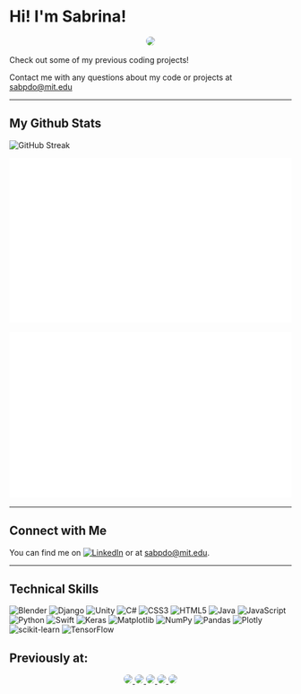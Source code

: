 # Hi! I'm Sabrina!  

<div align="center">
    <a href="https://github.com/sabpdo">
        <img src="https://i.pinimg.com/originals/fe/32/71/fe3271c2f92d9d098bd5a3281eb889e5.gif" width="150" style="border-radius: 50%;">
    </a>
</div>

Check out some of my previous coding projects!

Contact me with any questions about my code or projects at [sabpdo@mit.edu](mailto:sabpdo@mit.edu)

---

## My Github Stats ##

![GitHub Streak](https://nirzak-streak-stats.vercel.app/?user=sabpdo)

![Languages Used](generated/languages.svg)

![Overview](generated/overview.svg)
  
--- 

## Connect with Me ##

You can find me on [![LinkedIn][1.2]][1] or at [sabpdo@mit.edu](mailto:sabpdo@mit.edu).

<!-- Icons -->

[1.2]: https://raw.githubusercontent.com/MartinHeinz/MartinHeinz/master/linkedin-3-16.png (LinkedIn icon without padding)

<!-- Links to your social media accounts -->

[1]: https://www.linkedin.com/in/sabrina-phuonglan-do/

---
## Technical Skills
![Blender](https://img.shields.io/badge/blender-%23F5792A.svg?style=for-the-badge&logo=blender&logoColor=white)
![Django](https://img.shields.io/badge/django-%23092E20.svg?style=for-the-badge&logo=django&logoColor=white)
![Unity](https://img.shields.io/badge/unity-%23000000.svg?style=for-the-badge&logo=unity&logoColor=white)
![C#](https://img.shields.io/badge/c%23-%23239120.svg?style=for-the-badge&logo=c-sharp&logoColor=white)
![CSS3](https://img.shields.io/badge/css3-%231572B6.svg?style=for-the-badge&logo=css3&logoColor=white)
![HTML5](https://img.shields.io/badge/html5-%23E34F26.svg?style=for-the-badge&logo=html5&logoColor=white)
![Java](https://img.shields.io/badge/java-%23ED8B00.svg?style=for-the-badge&logo=openjdk&logoColor=white)
![JavaScript](https://img.shields.io/badge/javascript-%23323330.svg?style=for-the-badge&logo=javascript&logoColor=%23F7DF1E)
![Python](https://img.shields.io/badge/python-3670A0?style=for-the-badge&logo=python&logoColor=ffdd54)
![Swift](https://img.shields.io/badge/swift-F54A2A?style=for-the-badge&logo=swift&logoColor=white)
![Keras](https://img.shields.io/badge/Keras-%23D00000.svg?style=for-the-badge&logo=Keras&logoColor=white)
![Matplotlib](https://img.shields.io/badge/Matplotlib-%23ffffff.svg?style=for-the-badge&logo=Matplotlib&logoColor=black)
![NumPy](https://img.shields.io/badge/numpy-%23013243.svg?style=for-the-badge&logo=numpy&logoColor=white)
![Pandas](https://img.shields.io/badge/pandas-%23150458.svg?style=for-the-badge&logo=pandas&logoColor=white)
![Plotly](https://img.shields.io/badge/Plotly-%233F4F75.svg?style=for-the-badge&logo=plotly&logoColor=white)
![scikit-learn](https://img.shields.io/badge/scikit--learn-%23F7931E.svg?style=for-the-badge&logo=scikit-learn&logoColor=white)
![TensorFlow](https://img.shields.io/badge/TensorFlow-%23FF6F00.svg?style=for-the-badge&logo=TensorFlow&logoColor=white)

## Previously at:
<div align="center">
  <a href="https://www.facebook.com/">
    <img src="https://i.pinimg.com/736x/b7/06/fa/b706fa17832e8854ee125404a655f0df.jpg" width="50" style="border-radius: 50%;">
  </a>
  <a href="https://scale.com/">
    <img src="https://pbs.twimg.com/profile_images/1414735088621813760/3NZOfCUw_400x400.png" width="50" style="border-radius: 50%;">
  </a>
  <a href="https://www.nasa.gov/">
    <img src="https://img.icons8.com/color/600/nasa.png" width="50" style="border-radius: 50%;">
  </a>
  <a href="https://www.nasdaq.com/">
    <img src="https://github.com/user-attachments/assets/9e043aea-0552-427f-9ac6-2680b53682c7" width="50" style="border-radius: 50%;">
  </a>
  <a href="https://inkeep.com/">
    <img src="https://media.licdn.com/dms/image/v2/D4D0BAQGAKrHYoninwg/company-logo_200_200/company-logo_200_200/0/1689206298999/inkeep_logo?e=2147483647&v=beta&t=0LSLBzMBiiLDwhaqe8bHWGJryAgASipsj08FMXqlf_c" width="50" height: "70" style="border-radius: 50%;">
  </a>
</div>

